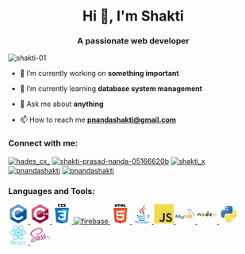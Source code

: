 <h1 align="center">Hi 👋, I'm Shakti</h1>
<h3 align="center">A passionate web developer</h3>

<p align="left"> <img src="https://komarev.com/ghpvc/?username=shakti-01&label=Profile%20views&color=0e75b6&style=flat" alt="shakti-01" /> </p>

- 🔭 I’m currently working on **something important**

- 🌱 I’m currently learning **database system management**

- 💬 Ask me about **anything**

- 📫 How to reach me **pnandashakti@gmail.com**


<h3 align="left">Connect with me:</h3>
<p align="left">
<a href="https://twitter.com/hades_cx_" target="blank"><img align="center" src="https://raw.githubusercontent.com/rahuldkjain/github-profile-readme-generator/master/src/images/icons/Social/twitter.svg" alt="hades_cx_" height="30" width="40" /></a>
<a href="https://linkedin.com/in/shakti-prasad-nanda-05166620b" target="blank"><img align="center" src="https://raw.githubusercontent.com/rahuldkjain/github-profile-readme-generator/master/src/images/icons/Social/linked-in-alt.svg" alt="shakti-prasad-nanda-05166620b" height="30" width="40" /></a>
<a href="https://www.codechef.com/users/shakti_x" target="blank"><img align="center" src="https://cdn.jsdelivr.net/npm/simple-icons@3.1.0/icons/codechef.svg" alt="shakti_x" height="30" width="40" /></a>
<a href="https://www.leetcode.com/pnandashakti" target="blank"><img align="center" src="https://raw.githubusercontent.com/rahuldkjain/github-profile-readme-generator/master/src/images/icons/Social/leet-code.svg" alt="pnandashakti" height="30" width="40" /></a>
<a href="https://auth.geeksforgeeks.org/user/pnandashakti" target="blank"><img align="center" src="https://raw.githubusercontent.com/rahuldkjain/github-profile-readme-generator/master/src/images/icons/Social/geeks-for-geeks.svg" alt="pnandashakti" height="30" width="40" /></a>
</p>

<h3 align="left">Languages and Tools:</h3>
<p align="left"> <a href="https://www.cprogramming.com/" target="_blank"> <img src="https://raw.githubusercontent.com/devicons/devicon/master/icons/c/c-original.svg" alt="c" width="40" height="40"/> </a> <a href="https://www.w3schools.com/cpp/" target="_blank"> <img src="https://raw.githubusercontent.com/devicons/devicon/master/icons/cplusplus/cplusplus-original.svg" alt="cplusplus" width="40" height="40"/> </a> <a href="https://www.w3schools.com/css/" target="_blank"> <img src="https://raw.githubusercontent.com/devicons/devicon/master/icons/css3/css3-original-wordmark.svg" alt="css3" width="40" height="40"/> </a> <a href="https://firebase.google.com/" target="_blank"> <img src="https://www.vectorlogo.zone/logos/firebase/firebase-icon.svg" alt="firebase" width="40" height="40"/> </a> <a href="https://www.w3.org/html/" target="_blank"> <img src="https://raw.githubusercontent.com/devicons/devicon/master/icons/html5/html5-original-wordmark.svg" alt="html5" width="40" height="40"/> </a> <a href="https://www.java.com" target="_blank"> <img src="https://raw.githubusercontent.com/devicons/devicon/master/icons/java/java-original.svg" alt="java" width="40" height="40"/> </a> <a href="https://developer.mozilla.org/en-US/docs/Web/JavaScript" target="_blank"> <img src="https://raw.githubusercontent.com/devicons/devicon/master/icons/javascript/javascript-original.svg" alt="javascript" width="40" height="40"/> </a> <a href="https://www.mysql.com/" target="_blank"> <img src="https://raw.githubusercontent.com/devicons/devicon/master/icons/mysql/mysql-original-wordmark.svg" alt="mysql" width="40" height="40"/> </a> <a href="https://nodejs.org" target="_blank"> <img src="https://raw.githubusercontent.com/devicons/devicon/master/icons/nodejs/nodejs-original-wordmark.svg" alt="nodejs" width="40" height="40"/> </a> <a href="https://www.python.org" target="_blank"> <img src="https://raw.githubusercontent.com/devicons/devicon/master/icons/python/python-original.svg" alt="python" width="40" height="40"/> </a> <a href="https://reactjs.org/" target="_blank"> <img src="https://raw.githubusercontent.com/devicons/devicon/master/icons/react/react-original-wordmark.svg" alt="react" width="40" height="40"/> </a> <a href="https://sass-lang.com" target="_blank"> <img src="https://raw.githubusercontent.com/devicons/devicon/master/icons/sass/sass-original.svg" alt="sass" width="40" height="40"/> </a> </p>
<!--
<p><img align="left" src="https://github-readme-stats.vercel.app/api/top-langs?username=shakti-01&show_icons=true&theme=highcontrast&locale=en&layout=compact" alt="shakti-01" /></p>

<p>&nbsp;<img align="center" src="https://github-readme-stats.vercel.app/api?username=shakti-01&count_private=true&show_icons=true&theme=highcontrast&locale=en" alt="shakti-01" /></p>
-->
<!--
![Shakti's GitHub stats](https://github-readme-stats.vercel.app/api?username=shakti-01&show_icons=true&count_private=true&theme=midnight-purple)

[![Top Langs](https://github-readme-stats.vercel.app/api/top-langs/?username=shakti-01&theme=midnight-purple)](https://github.com/shakti-01/github-readme-stats)

-->
